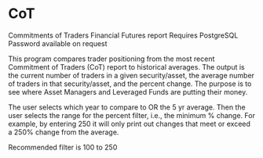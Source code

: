 # CoT
Commitments of Traders Financial Futures report
Requires PostgreSQL
Password available on request

This program compares trader positioning from the most recent Commitment of Traders (CoT) report to historical averages. 
The output is the current number of traders in a given security/asset, the average number of traders in that security/asset, and the percent change.
The purpose is to see where Asset Managers and Leveraged Funds are putting their money.

The user selects which year to compare to OR the 5 yr average. Then the user selects the range for the percent filter, i.e., the minimum % change.
For example, by entering 250 it will only print out changes that meet or exceed a 250% change from the average.

Recommended filter is 100 to 250
